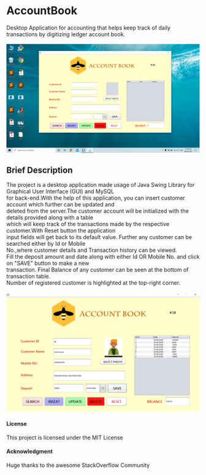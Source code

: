 # AccountBook
Desktop Application for accounting that helps  keep track of daily transactions by digitizing ledger account book.\
<br>
<img src="readme_images/main.png"/>

## Brief Description
The project is a desktop application made usage of Java Swing Library for Graphical User Interface (GUI) and MySQL\
for back-end.With the help of this application, you can insert customer account which further can be updated and \
deleted from the server.The customer account will be initialized with the details provided along with a table \
which will keep track of the transactions made by the respective customer.With Reset button the application \
input fields will get back to its default value. Further any customer can be searched either by Id or Mobile\
No.,where customer details and Transaction history can be viewed.\
Fill the deposit amount and date along with either Id OR Mobile No. and click on "SAVE" button to make a new\
transaction. Final Balance of any customer can be seen at the bottom of transaction table.\
Number of registered customer is highlighted at the top-right corner.
<br>
<br>
<img src="readme_images/filled.png"/>


#### License

This project is licensed under the MIT License

#### Acknowledgment

 Huge thanks to the awesome StackOverflow Community
